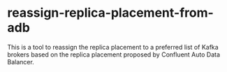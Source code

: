 # reassign-replica-placement-from-adb
This is a tool to reassign the replica placement to a preferred list of Kafka brokers based on the replica placement proposed by Confluent Auto Data Balancer.
